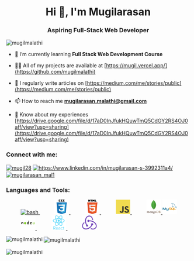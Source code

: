  <h1 align="center">Hi 👋, I'm Mugilarasan</h1>
<h3 align="center">Aspiring Full-Stack Web Developer</h3>
<p align="left"> <img src="https://komarev.com/ghpvc/?username=mugilmalathi&label=Profile%20views&color=0e75b6&style=flat" alt="mugilmalathi" /> </p>

- 🌱 I’m currently learning **Full Stack Web Development Course**

- 👨‍💻 All of my projects are available at [https://mugil.vercel.app/](https://github.com/mugilmalathi)

- 📝 I regularly write articles on [https://medium.com/me/stories/public](https://medium.com/me/stories/public)

- 📫 How to reach me **mugilarasan.malathi@gmail.com**

- 📄 Know about my experiences [https://drive.google.com/file/d/17aD0InJfukHQuwTmQ5CdGY2RS4OJ0aff/view?usp=sharing](https://drive.google.com/file/d/17aD0InJfukHQuwTmQ5CdGY2RS4OJ0aff/view?usp=sharing)

<h3 align="left">Connect with me:</h3>
<p align="left">
<a href="https://twitter.com/mugil28" target="blank"><img align="center" src="https://raw.githubusercontent.com/rahuldkjain/github-profile-readme-generator/master/src/images/icons/Social/twitter.svg" alt="mugil28" height="30" width="40" /></a>
<a href="https://linkedin.com/in/https://www.linkedin.com/in/mugilarasan-s-3992311a4/" target="blank"><img align="center" src="https://raw.githubusercontent.com/rahuldkjain/github-profile-readme-generator/master/src/images/icons/Social/linked-in-alt.svg" alt="https://www.linkedin.com/in/mugilarasan-s-3992311a4/" height="30" width="40" /></a>
<a href="https://www.hackerrank.com/mugilarasan_mal1" target="blank"><img align="center" src="https://raw.githubusercontent.com/rahuldkjain/github-profile-readme-generator/master/src/images/icons/Social/hackerrank.svg" alt="mugilarasan_mal1" height="30" width="40" /></a>
</p>

<h3 align="left">Languages and Tools:</h3>
<p align="left">
  <a href="https://www.gnu.org/software/bash/" target="_blank" rel="noreferrer"> <img style="margin-left: 40px;" src="https://www.vectorlogo.zone/logos/gnu_bash/gnu_bash-icon.svg" alt="bash" width="40" height="40"/> </a> 
  <a href="https://www.w3schools.com/css/" target="_blank" rel="noreferrer"> <img style="margin-left:40px" src="https://raw.githubusercontent.com/devicons/devicon/master/icons/css3/css3-original-wordmark.svg" alt="css3" width="40" height="40"/> </a> 
  <a href="https://www.w3.org/html/" target="_blank" rel="noreferrer"> <img style="margin-left:40px" src="https://raw.githubusercontent.com/devicons/devicon/master/icons/html5/html5-original-wordmark.svg" alt="html5" width="40" height="40"/> </a> 
  <a href="https://developer.mozilla.org/en-US/docs/Web/JavaScript" target="_blank" rel="noreferrer"> <img style="margin-left:40px" src="https://raw.githubusercontent.com/devicons/devicon/master/icons/javascript/javascript-original.svg" alt="javascript" width="40" height="40"/> </a> 
  <a href="https://www.mongodb.com/" target="_blank" rel="noreferrer"> <img style="margin-left:40px" src="https://raw.githubusercontent.com/devicons/devicon/master/icons/mongodb/mongodb-original-wordmark.svg" alt="mongodb" width="40" height="40"/> </a> <a href="https://www.mysql.com/" target="_blank" rel="noreferrer"> <img src="https://raw.githubusercontent.com/devicons/devicon/master/icons/mysql/mysql-original-wordmark.svg" alt="mysql" width="40" height="40"/> </a> 
  <a href="https://nodejs.org" target="_blank" rel="noreferrer"> <img style="margin-left:40px" src="https://raw.githubusercontent.com/devicons/devicon/master/icons/nodejs/nodejs-original-wordmark.svg" alt="nodejs" width="40" height="40"/> </a> 
  <a href="https://reactjs.org/" target="_blank" rel="noreferrer"> <img style="margin-left:40px" src="https://raw.githubusercontent.com/devicons/devicon/master/icons/react/react-original-wordmark.svg" alt="react" width="40" height="40"/> </a> 
  <a href="https://redux.js.org" target="_blank" rel="noreferrer"> <img style="margin-left:40px" src="https://raw.githubusercontent.com/devicons/devicon/master/icons/redux/redux-original.svg" alt="redux" width="40" height="40"/> </a> 
</p>

<p><img align="left" src="https://github-readme-stats.vercel.app/api/top-langs?username=mugilmalathi&show_icons=true&locale=en&layout=compact" alt="mugilmalathi" /></p>

<p>&nbsp;<img align="center" src="https://github-readme-stats.vercel.app/api?username=mugilmalathi&show_icons=true&locale=en" alt="mugilmalathi" /></p>

<p><img align="center" src="https://github-readme-streak-stats.herokuapp.com/?user=mugilmalathi&" alt="mugilmalathi" /></p>
